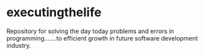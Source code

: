 # executingthelife
Repository for solving the day today problems and errors in programming.......to efficient growth in future software development industry.
